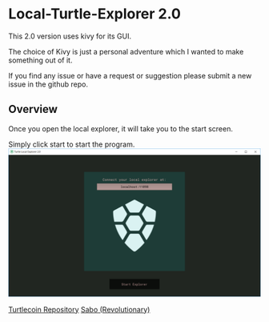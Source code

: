 # Local-Turtle-Explorer 2.0

This 2.0 version uses kivy for its GUI.

The choice of Kivy is just a personal adventure which I wanted to make something out of it.

If you find any issue or have a request or suggestion please submit a new issue in the github repo.


## Overview

Once you open the local explorer, it will take you to the start screen.

Simply click start to start the program.
![alt text](img/readme_img/start_screen.PNG)




[Turtlecoin Repository](https://github.com/turtlecoin/turtle-explorer-desktop)
[Sabo (Revolutionary)](https://github.com/yumingchangsabodota)
